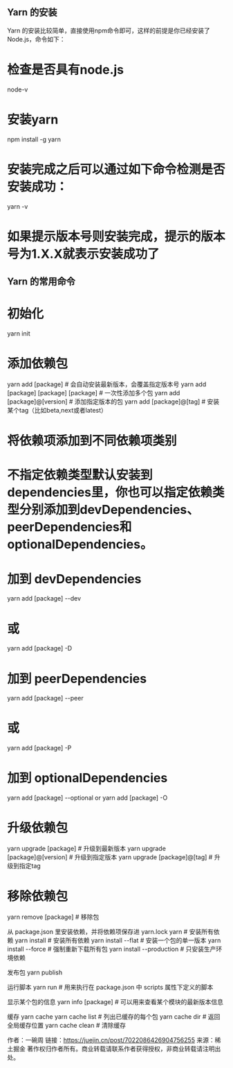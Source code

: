 ## Yarn 的安装
Yarn 的安装比较简单，直接使用npm命令即可，这样的前提是你已经安装了 Node.js，命令如下：
# 检查是否具有node.js
node-v
# 安装yarn
npm install -g yarn
# 安装完成之后可以通过如下命令检测是否安装成功：
yarn -v

# 如果提示版本号则安装完成，提示的版本号为1.X.X就表示安装成功了


## Yarn 的常用命令
# 初始化
yarn init

# 添加依赖包
yarn add [package] # 会自动安装最新版本，会覆盖指定版本号
yarn add [package] [package] [package] # 一次性添加多个包
yarn add [package]@[version] # 添加指定版本的包
yarn add [package]@[tag] # 安装某个tag（比如beta,next或者latest）

# 将依赖项添加到不同依赖项类别
# 不指定依赖类型默认安装到dependencies里，你也可以指定依赖类型分别添加到devDependencies、peerDependencies和optionalDependencies。
# 加到 devDependencies
yarn add [package] --dev
# 或
yarn add [package] -D

# 加到 peerDependencies
yarn add [package] --peer
# 或
yarn add [package] -P

# 加到 optionalDependencies
yarn add [package] --optional
or
yarn add [package] -O


# 升级依赖包
yarn upgrade [package] # 升级到最新版本
yarn upgrade [package]@[version] # 升级到指定版本
yarn upgrade [package]@[tag] # 升级到指定tag

# 移除依赖包
yarn remove [package] # 移除包


从 package.json 里安装依赖，并将依赖项保存进 yarn.lock
yarn # 安装所有依赖
yarn install # 安装所有依赖
yarn install --flat # 安装一个包的单一版本
yarn install --force # 强制重新下载所有包
yarn install --production # 只安装生产环境依赖


发布包
yarn publish


运行脚本
yarn run # 用来执行在 package.json 中 scripts 属性下定义的脚本


显示某个包的信息
yarn info [package] # 可以用来查看某个模块的最新版本信息


缓存
yarn cache
yarn cache list # 列出已缓存的每个包
yarn cache dir # 返回全局缓存位置
yarn cache clean # 清除缓存


作者：一碗周
链接：https://juejin.cn/post/7022086426904756255
来源：稀土掘金
著作权归作者所有。商业转载请联系作者获得授权，非商业转载请注明出处。